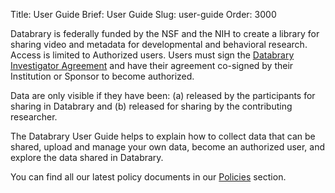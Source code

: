 Title: User Guide
Brief: User Guide
Slug: user-guide
Order: 3000

Databrary is federally funded by the NSF and the NIH to create a library for sharing video and metadata for developmental and behavioral research.
Access is limited to Authorized users.
Users must sign the [Databrary Investigator Agreement](policies/investigator-agreement.html)  and have their agreement co-signed by their Institution or Sponsor to become authorized.

Data are only visible if they have been: (a) released by the participants for sharing in Databrary and (b) released for sharing by the contributing researcher.

The Databrary User Guide helps to explain how to collect data that can be shared, upload and manage your own data, become an authorized user, and explore the data shared in Databrary.

You can find all our latest policy documents in our [Policies](policies/policies.html) section.


